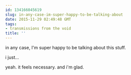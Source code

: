```yaml
---
id: 134166045619
slug: in-any-case-im-super-happy-to-be-talking-about
date: 2015-11-29 02:49:48 GMT
tags:
- transmissions from the void
title: ''
---
```

in any case, I'm super happy to be talking about this stuff.

i just...

yeah. it feels necessary. and i'm glad.